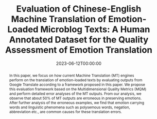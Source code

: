 ---
title: "Evaluation of Chinese-English Machine Translation of Emotion-Loaded Microblog Texts: A Human Annotated Dataset for the Quality Assessment of Emotion Translation"
date: 2023-06-12T00:00:00
authors: ["Shenbin Qian", "Constantin Orasan", "Felix Do Carmo", "Qiuliang Li", "Diptesh Kanojia"]
publication_types: ["1"]
abstract: "In this paper, we focus on how current Machine Translation (MT) engines perform on the translation of emotion-loaded texts by evaluating outputs from Google Translate according to a framework proposed in this paper. We propose this evaluation framework based on the Multidimensional Quality Metrics (MQM) and perform detailed error analyses of the MT outputs. From our analysis, we observe that about 50% of MT outputs are erroneous in preserving emotions. After further analysis of the erroneous examples, we find that emotion carrying words and linguistic phenomena such as polysemous words, negation, abbreviation etc., are common causes for these translation errors."
featured: false
publication: "*Proceedings of the 24th Annual Conference of the European Association for Machine Translation*"
url_pdf: "https://aclanthology.org/2023.eamt-1.13/"
url_preprint: "https://arxiv.org/abs/2306.11900"
tags: ["machine translation", "emotion translation", "quality assessment", "chinese-english"]
---